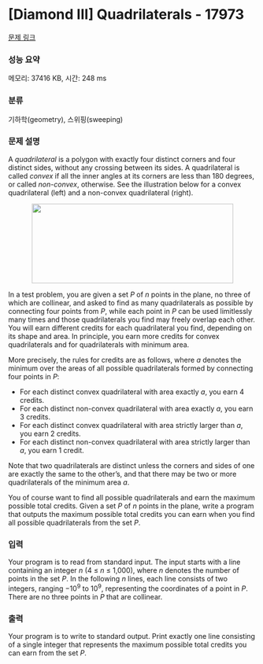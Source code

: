 # [Diamond III] Quadrilaterals - 17973 

[문제 링크](https://www.acmicpc.net/problem/17973) 

### 성능 요약

메모리: 37416 KB, 시간: 248 ms

### 분류

기하학(geometry), 스위핑(sweeping)

### 문제 설명

<p>A <em>quadrilateral</em> is a polygon with exactly four distinct corners and four distinct sides, without any crossing between its sides. A quadrilateral is called <em>convex</em> if all the inner angles at its corners are less than 180 degrees, or called <em>non-convex</em>, otherwise. See the illustration below for a convex quadrilateral (left) and a non-convex quadrilateral (right).</p>

<p style="text-align: center;"><img alt="" src="https://upload.acmicpc.net/8c8a495b-2765-4a47-8654-8fcad1cba371/-/preview/" style="width: 409px; height: 162px;"></p>

<p>In a test problem, you are given a set <em>P</em> of <em>n</em> points in the plane, no three of which are collinear, and asked to find as many quadrilaterals as possible by connecting four points from <em>P</em>, while each point in <em>P</em> can be used limitlessly many times and those quadrilaterals you find may freely overlap each other. You will earn different credits for each quadrilateral you find, depending on its shape and area. In principle, you earn more credits for convex quadrilaterals and for quadrilaterals with minimum area.</p>

<p>More precisely, the rules for credits are as follows, where <em>a</em> denotes the minimum over the areas of all possible quadrilaterals formed by connecting four points in <em>P</em>:</p>

<ul>
	<li>For each distinct convex quadrilateral with area exactly <em>a</em>, you earn 4 credits.</li>
	<li>For each distinct non-convex quadrilateral with area exactly <em>a</em>, you earn 3 credits.</li>
	<li>For each distinct convex quadrilateral with area strictly larger than <em>a</em>, you earn 2 credits.</li>
	<li>For each distinct non-convex quadrilateral with area strictly larger than <em>a</em>, you earn 1 credit.</li>
</ul>

<p>Note that two quadrilaterals are distinct unless the corners and sides of one are exactly the same to the other’s, and that there may be two or more quadrilaterals of the minimum area <em>a</em>.</p>

<p>You of course want to find all possible quadrilaterals and earn the maximum possible total credits. Given a set <em>P</em> of <em>n</em> points in the plane, write a program that outputs the maximum possible total credits you can earn when you find all possible quadrilaterals from the set <em>P</em>.</p>

### 입력 

 <p>Your program is to read from standard input. The input starts with a line containing an integer <em>n</em> (4 ≤ <em>n</em> ≤ 1,000), where <em>n</em> denotes the number of points in the set <em>P</em>. In the following <em>n</em> lines, each line consists of two integers, ranging −10<sup>9</sup> to 10<sup>9</sup>, representing the coordinates of a point in <em>P</em>. There are no three points in <em>P</em> that are collinear.</p>

### 출력 

 <p>Your program is to write to standard output. Print exactly one line consisting of a single integer that represents the maximum possible total credits you can earn from the set <em>P</em>.</p>

